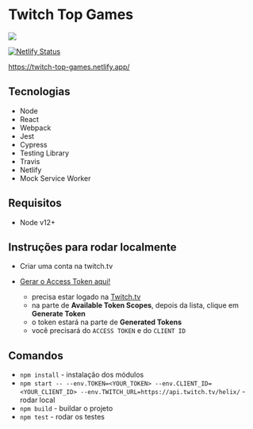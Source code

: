 # Twitch Top Games

<img src="https://travis-ci.com/maribel1995/twitch-top-games.svg?branch=master"/>

[![Netlify Status](https://api.netlify.com/api/v1/badges/efa5d045-b8f9-433a-b981-aca000f9d9a2/deploy-status)](https://app.netlify.com/sites/twitch-top-games/deploys)

https://twitch-top-games.netlify.app/

## Tecnologias

- Node
- React
- Webpack
- Jest
- Cypress
- Testing Library
- Travis
- Netlify
- Mock Service Worker

## Requisitos

- Node v12+

## Instruções para rodar localmente

- Criar uma conta na twitch.tv
- [Gerar o Access Token aqui!](https://twitchtokengenerator.com/)

  - precisa estar logado na [Twitch.tv](https://www.twitch.tv/)
  - na parte de **Available Token Scopes**, depois da lista, clique em **Generate Token**
  - o token estará na parte de **Generated Tokens**
  - você precisará do `ACCESS TOKEN` e do `CLIENT ID`

## Comandos

- `npm install` - instalação dos módulos
- `npm start -- --env.TOKEN=<YOUR_TOKEN> --env.CLIENT_ID=<YOUR_CLIENT_ID> --env.TWITCH_URL=https://api.twitch.tv/helix/` - rodar local
- `npm build` - buildar o projeto
- `npm test` - rodar os testes
